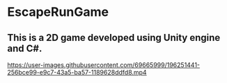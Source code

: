 # EscapeRunGame
## This is a 2D game developed using Unity engine and C#.


https://user-images.githubusercontent.com/69665999/196251441-256bce99-e9c7-43a5-ba57-1189628ddfd8.mp4

